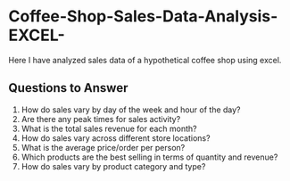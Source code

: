 # Coffee-Shop-Sales-Data-Analysis-EXCEL-
Here I have analyzed sales data of a hypothetical coffee shop using excel.
## Questions to Answer
1. How do sales vary by day of the week and hour of the day?
2. Are there any peak times for sales activity?
3. What is the total sales revenue for each month?
4. How do sales vary across different store locations?
5. What is the average price/order per person?
6. Which products are the best selling in terms of quantity and revenue?
7. How do sales vary by product category and type?
